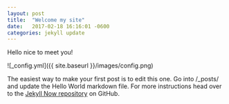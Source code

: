 ```yaml
---
layout: post
title:  "Welcome my site"
date:   2017-02-18 16:16:01 -0600
categories: jekyll update
---
```


Hello nice to meet you!

![_config.yml]({{ site.baseurl }}/images/config.png)

The easiest way to make your first post is to edit this one. Go into /_posts/ and update the Hello World markdown file. For more instructions head over to the [Jekyll Now repository](https://github.com/barryclark/jekyll-now) on GitHub.